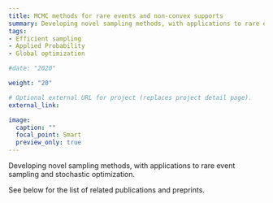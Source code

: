 ```yaml
---
title: MCMC methods for rare events and non-convex supports
summary: Developing novel sampling methods, with applications to rare event sampling and stochastic optimization.
tags:
- Efficient sampling
- Applied Probability
- Global optimization

#date: "2020"

weight: "20"

# Optional external URL for project (replaces project detail page).
external_link:

image:
  caption: ""
  focal_point: Smart
  preview_only: true
---
```


Developing novel sampling methods, with applications to rare event sampling and stochastic optimization.

See below for the list of related publications and preprints.
